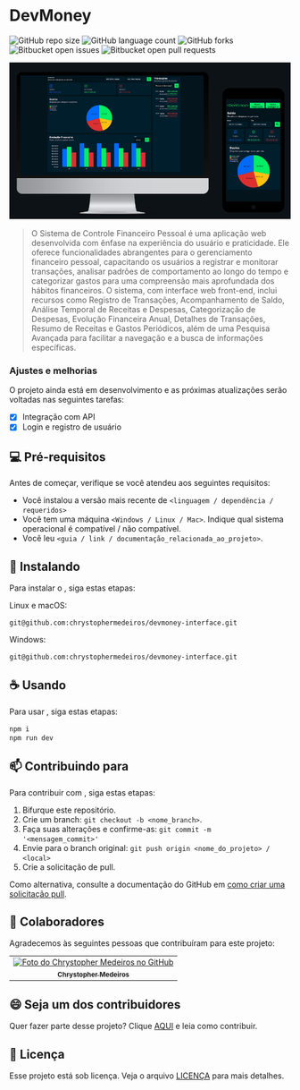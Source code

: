 # DevMoney

![GitHub repo size](https://img.shields.io/github/repo-size/iuricode/README-template?style=for-the-badge)
![GitHub language count](https://img.shields.io/github/languages/count/iuricode/README-template?style=for-the-badge)
![GitHub forks](https://img.shields.io/github/forks/iuricode/README-template?style=for-the-badge)
![Bitbucket open issues](https://img.shields.io/bitbucket/issues/iuricode/README-template?style=for-the-badge)
![Bitbucket open pull requests](https://img.shields.io/bitbucket/pr-raw/iuricode/README-template?style=for-the-badge)

<img src="./src/assets/tela-devMoney.png" alt="Exemplo imagem">

> O Sistema de Controle Financeiro Pessoal é uma aplicação web desenvolvida com ênfase na experiência do usuário e praticidade. Ele oferece funcionalidades abrangentes para o gerenciamento financeiro pessoal, capacitando os usuários a registrar e monitorar transações, analisar padrões de comportamento ao longo do tempo e categorizar gastos para uma compreensão mais aprofundada dos hábitos financeiros. O sistema, com interface web front-end, inclui recursos como Registro de Transações, Acompanhamento de Saldo, Análise Temporal de Receitas e Despesas, Categorização de Despesas, Evolução Financeira Anual, Detalhes de Transações, Resumo de Receitas e Gastos Periódicos, além de uma Pesquisa Avançada para facilitar a navegação e a busca de informações específicas.

### Ajustes e melhorias

O projeto ainda está em desenvolvimento e as próximas atualizações serão voltadas nas seguintes tarefas:

- [x] Integração com API
- [x] Login e registro de usuário

## 💻 Pré-requisitos

Antes de começar, verifique se você atendeu aos seguintes requisitos:

- Você instalou a versão mais recente de `<linguagem / dependência / requeridos>`
- Você tem uma máquina `<Windows / Linux / Mac>`. Indique qual sistema operacional é compatível / não compatível.
- Você leu `<guia / link / documentação_relacionada_ao_projeto>`.

## 🚀 Instalando <devmoney-interface>

Para instalar o <devmoney-interface>, siga estas etapas:

Linux e macOS:

```
git@github.com:chrystophermedeiros/devmoney-interface.git
```

Windows:

```
git@github.com:chrystophermedeiros/devmoney-interface.git
```

## ☕ Usando <devmoney-interface>

Para usar <devmoney-interface>, siga estas etapas:

```
npm i
npm run dev
```


## 📫 Contribuindo para <devmoney-interface>

Para contribuir com <devmoney-interface>, siga estas etapas:

1. Bifurque este repositório.
2. Crie um branch: `git checkout -b <nome_branch>`.
3. Faça suas alterações e confirme-as: `git commit -m '<mensagem_commit>'`
4. Envie para o branch original: `git push origin <nome_do_projeto> / <local>`
5. Crie a solicitação de pull.

Como alternativa, consulte a documentação do GitHub em [como criar uma solicitação pull](https://help.github.com/en/github/collaborating-with-issues-and-pull-requests/creating-a-pull-request).

## 🤝 Colaboradores

Agradecemos às seguintes pessoas que contribuíram para este projeto:

<table>
  <tr>
    <td align="center">
      <a href="https://www.linkedin.com/in/chrystopher-medeiros/" title="Linkedin">
        <img src="https://avatars.githubusercontent.com/u/91420438?v=4" width="100px;" alt="Foto do Chrystopher Medeiros no GitHub"/><br>
        <sub>
          <b>Chrystopher Medeiros</b>
        </sub>
      </a>
    </td>
  </tr>
</table>

## 😄 Seja um dos contribuidores

Quer fazer parte desse projeto? Clique [AQUI](CONTRIBUTING.md) e leia como contribuir.

## 📝 Licença

Esse projeto está sob licença. Veja o arquivo [LICENÇA](LICENSE.md) para mais detalhes.
